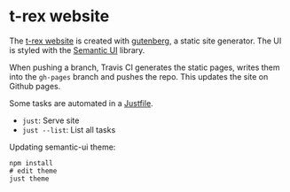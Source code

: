 t-rex website
=============

The [t-rex website](https://t-rex.tileserver.ch/) is created with
[gutenberg](https://github.com/Keats/gutenberg), a static site generator. The UI is styled with the [Semantic UI](https://semantic-ui.com/) library.

When pushing a branch, Travis CI generates the static pages, writes them into the `gh-pages` branch and pushes the repo. This updates the site on Github pages.

Some tasks are automated in a [Justfile](https://github.com/casey/just/blob/master/README.md).

* `just`: Serve site
* `just --list`: List all tasks

Updating semantic-ui theme:

    npm install
    # edit theme
    just theme
